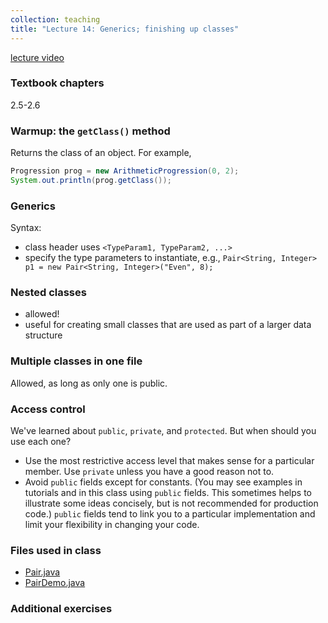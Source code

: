 ```yaml
---
collection: teaching
title: "Lecture 14: Generics; finishing up classes"
---
```


[lecture video]()

### Textbook chapters
2.5-2.6

### Warmup: the `getClass()` method

Returns the class of an object. For example,
```java
Progression prog = new ArithmeticProgression(0, 2);
System.out.println(prog.getClass());
```

### Generics

Syntax:
* class header uses `<TypeParam1, TypeParam2, ...>`
* specify the type parameters to instantiate, e.g., `Pair<String, Integer> p1 =
    new Pair<String, Integer>("Even", 8);`

### Nested classes

* allowed!
* useful for creating small classes that are used as part of a larger data
    structure

### Multiple classes in one file

Allowed, as long as only one is public.

### Access control

We've learned about `public`, `private`, and `protected`. But when should you
use each one?
* Use the most restrictive access level that makes sense for a particular member. Use `private` unless you have a good reason not to.
* Avoid `public` fields except for constants. (You may see examples in tutorials and in this class using `public` fields. This sometimes helps to illustrate some ideas concisely, but is not recommended for production code.) `public` fields tend to link you to a particular implementation and limit your flexibility in changing your code.


### Files used in class
* [Pair.java](https://lgw2.github.io/teaching/csci132-fall-2022/lectures/Pair.java)
* [PairDemo.java](https://lgw2.github.io/teaching/csci132-fall-2022/lectures/PairDemo.java)

### Additional exercises
